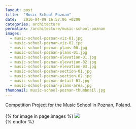 ```yaml
---
layout: post
title:  "Music School Poznan"
date:   2016-04-09 16:57:06 +0200
categories: architecture
permalink: /architecture/music-school-poznan
images:
  - music-school-poznan-viz-01.jpg
  - music-school-poznan-viz-02.jpg
  - music-school-poznan-plans-00.jpg
  - music-school-poznan-plans-01.jpg
  - music-school-poznan-elevation-01.jpg
  - music-school-poznan-elevation-02.jpg
  - music-school-poznan-elevation-03.jpg
  - music-school-poznan-section-01.jpg
  - music-school-poznan-section-02.jpg
  - music-school-poznan-detail-01.jpg
  - music-school-poznan-plans-area.jpg
thumbnail: music-school-poznan-thumbnail.jpg
---
```

Competition Project for the Music School in Poznan, Poland.
<br />
<br />
{% for image in page.images %}
  <img rel="nofollow" class="image-full" src="/assets/architecture/music-school-poznan/{{ image }}"/>
  <br />
{% endfor %}

